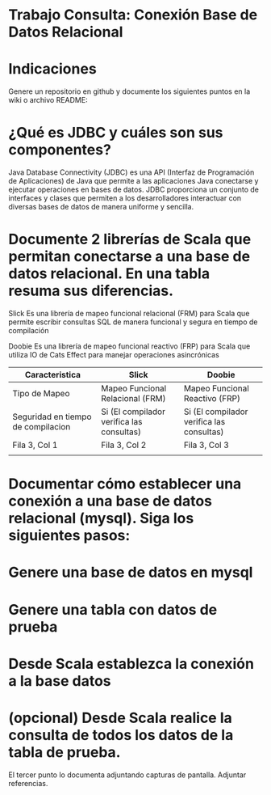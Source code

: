 # Trabajo Consulta: Conexión Base de Datos Relacional
# Indicaciones
Genere un repositorio en github y documente los siguientes puntos en la wiki o archivo README:

# ¿Qué es JDBC y cuáles son sus componentes?

Java Database Connectivity (JDBC) es una API (Interfaz de Programación de Aplicaciones) de Java que permite a las aplicaciones Java conectarse y ejecutar operaciones en bases de datos. JDBC proporciona un conjunto de interfaces y clases que permiten a los desarrolladores interactuar con diversas bases de datos de manera uniforme y sencilla.
# Documente 2 librerías de Scala que permitan conectarse a una base de datos relacional. En una tabla resuma sus diferencias.

Slick
Es una librería de mapeo funcional relacional (FRM) para Scala que permite escribir consultas SQL de manera funcional y segura en tiempo de compilación

Doobie
Es una librería de mapeo funcional reactivo (FRP) para Scala que utiliza IO de Cats Effect para manejar operaciones asincrónicas

| Caracteristica | Slick | Doobie |
|--------------|--------------|--------------|
|Tipo de Mapeo| Mapeo Funcional Relacional (FRM)	|Mapeo Funcional Reactivo (FRP)|
| Seguridad en tiempo de compilacion| Si (El compilador verifica las consultas)|Si (El compilador verifica las consultas) |
| Fila 3, Col 1| Fila 3, Col 2| Fila 3, Col 3|
|              |              |              |
# Documentar cómo establecer una conexión a una base de datos relacional (mysql). Siga los siguientes pasos:
# Genere una base de datos en mysql
# Genere una tabla con datos de prueba
# Desde Scala establezca la conexión a la base datos
# (opcional) Desde Scala realice la consulta de todos los datos de la tabla de prueba. 

El tercer punto lo documenta adjuntando capturas de pantalla. Adjuntar referencias.
